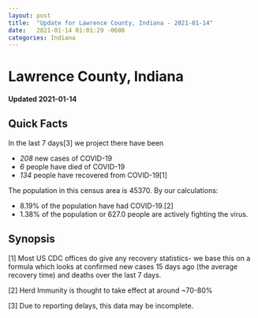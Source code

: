```yaml
---
layout: post
title:  "Update for Lawrence County, Indiana - 2021-01-14"
date:   2021-01-14 01:01:29 -0600
categories: Indiana
---
```


# Lawrence County, Indiana
#### Updated 2021-01-14

## Quick Facts

In the last 7 days[3] we project there have been
- *208* new cases of COVID-19
- *6* people have died of COVID-19
- *134* people have recovered from COVID-19[1]

The population in this census area is 45370. By our calculations:
- 8.19% of the population have had COVID-19.[2]
- 1.38% of the population or 627.0 people are actively fighting the virus.

## Synopsis




[1] Most US CDC offices do give any recovery statistics- we base this on a formula which looks at confirmed new cases
15 days ago (the average recovery time) and deaths over the last 7 days.

[2] Herd Immunity is thought to take effect at around ~70-80%

[3] Due to reporting delays, this data may be incomplete.
 
    